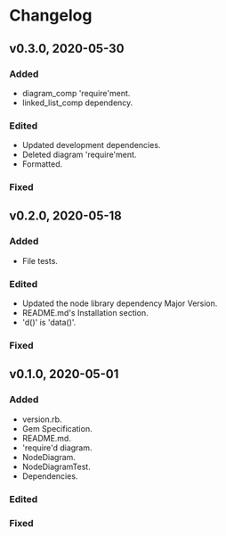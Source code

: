 # Changelog

## v0.3.0, 2020-05-30

### Added

- diagram_comp 'require'ment.
- linked_list_comp dependency.

### Edited

- Updated development dependencies.
- Deleted diagram 'require'ment.
- Formatted.

### Fixed

## v0.2.0, 2020-05-18

### Added

- File tests.

### Edited

- Updated the node library dependency Major Version.
- README.md's Installation section.
- 'd()' is 'data()'.

### Fixed

## v0.1.0, 2020-05-01

### Added

- version.rb.
- Gem Specification.
- README.md.
- 'require'd diagram.
- NodeDiagram.
- NodeDiagramTest.
- Dependencies.

### Edited

### Fixed
